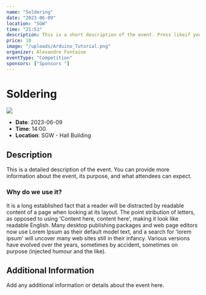 ```yaml
---
name: "Soldering" 
date: "2023-06-09"
location: "SGW"
time: "21:51"
description: This is a short description of the event. Press likeif you likey
price: 10
image: "/uploads/Arduino_Tutorial.png"
organizer: Alexandre Fontaine
eventType: "Competition"
sponsors: ["Sponsors "]
---
```


# Soldering

![](https://picsum.photos/seed/picsum/536/354)

- **Date**: 2023-06-09
- **Time**: 14:00
- **Location**: SGW - Hall Building 

## Description

This is a detailed description of the event. You can provide more information about the event, its purpose, and what attendees can expect.

### Why do we use it?
It is a long established fact that a reader will be distracted by
 readable content of a page when looking at its layout. The point
stribution of letters, as opposed to using 'Content here, content here', making it look like readable English. Many desktop publishing packages and web page editors now use Lorem Ipsum as their default model text, and a search for 'lorem ipsum' will uncover many web sites still in their infancy. Various versions have evolved over the years, sometimes by accident, sometimes on purpose (injected humour and the like).

## Additional Information

Add any additional information or details about the event here.
